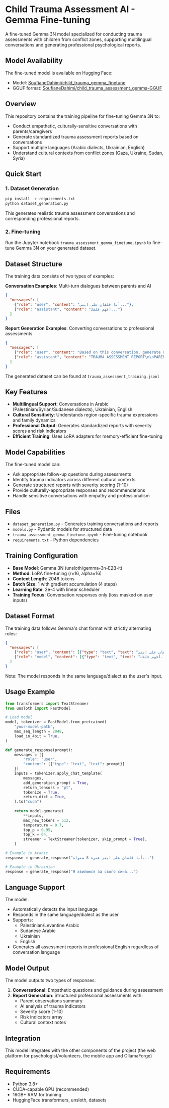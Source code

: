 # Child Trauma Assessment AI - Gemma Fine-tuning

A fine-tuned Gemma 3N model specialized for conducting trauma assessments with children from conflict zones, supporting multilingual conversations and generating professional psychological reports.

## Model Availability

The fine-tuned model is available on Hugging Face:
- Model: [SoufianeDahimi/child_trauma_gemma_finetune](https://huggingface.co/SoufianeDahimi/child_trauma_gemma_finetune)
- GGUF format: [SoufianeDahimi/child_trauma_assessment_gemma-GGUF](https://huggingface.co/SoufianeDahimi/child_trauma_assessment_gemma-GGUF)

## Overview

This repository contains the training pipeline for fine-tuning Gemma 3N to:
- Conduct empathetic, culturally-sensitive conversations with parents/caregivers
- Generate standardized trauma assessment reports based on conversations
- Support multiple languages (Arabic dialects, Ukrainian, English)
- Understand cultural contexts from conflict zones (Gaza, Ukraine, Sudan, Syria)

## Quick Start

### 1. Dataset Generation
```bash
pip install -r requirements.txt
python dataset_generation.py
```

This generates realistic trauma assessment conversations and corresponding professional reports.

### 2. Fine-tuning
Run the Jupyter notebook `trauma_assessment_gemma_finetune.ipynb` to fine-tune Gemma 3N on your generated dataset.

## Dataset Structure

The training data consists of two types of examples:

**Conversation Examples**: Multi-turn dialogues between parents and AI
```json
{
  "messages": [
    {"role": "user", "content": "أنا قلقان على ابني..."},
    {"role": "assistant", "content": "أفهم قلقك..."}
  ]
}
```

**Report Generation Examples**: Converting conversations to professional assessments
```json
{
  "messages": [
    {"role": "user", "content": "Based on this conversation, generate a report..."},
    {"role": "assistant", "content": "TRAUMA ASSESSMENT REPORT\n\nPARENT OBSERVATIONS:..."}
  ]
}
```

The generated dataset can be found at `trauma_assessment_training.jsonl`
## Key Features

- **Multilingual Support**: Conversations in Arabic (Palestinian/Syrian/Sudanese dialects), Ukrainian, English
- **Cultural Sensitivity**: Understands region-specific trauma expressions and family dynamics
- **Professional Output**: Generates standardized reports with severity scores and risk indicators
- **Efficient Training**: Uses LoRA adapters for memory-efficient fine-tuning

## Model Capabilities

The fine-tuned model can:
- Ask appropriate follow-up questions during assessments
- Identify trauma indicators across different cultural contexts
- Generate structured reports with severity scoring (1-10)
- Provide culturally-appropriate responses and recommendations
- Handle sensitive conversations with empathy and professionalism

## Files

- `dataset_generation.py` - Generates training conversations and reports
- `models.py` - Pydantic models for structured data
- `trauma_assessment_gemma_finetune.ipynb` - Fine-tuning notebook
- `requirements.txt` - Python dependencies

## Training Configuration

- **Base Model**: Gemma 3N (unsloth/gemma-3n-E2B-it)
- **Method**: LoRA fine-tuning (r=16, alpha=16)
- **Context Length**: 2048 tokens
- **Batch Size**: 1 with gradient accumulation (4 steps)
- **Learning Rate**: 2e-4 with linear scheduler
- **Training Focus**: Conversation responses only (loss masked on user inputs)

## Dataset Format

The training data follows Gemma's chat format with strictly alternating roles:

```json
{
  "messages": [
    {"role": "user", "content": [{"type": "text", "text": "أنا قلقان على ابني..."}]},
    {"role": "model", "content": [{"type": "text", "text": "أفهم قلقك..."}]}
  ]
}
```

Note: The model responds in the same language/dialect as the user's input.

## Usage Example

```python
from transformers import TextStreamer
from unsloth import FastModel

# Load model
model, tokenizer = FastModel.from_pretrained(
    "your-model-path",
    max_seq_length = 2048,
    load_in_4bit = True,
)

def generate_response(prompt):
    messages = [{
        "role": "user",
        "content": [{"type": "text", "text": prompt}]
    }]
    inputs = tokenizer.apply_chat_template(
        messages,
        add_generation_prompt = True,
        return_tensors = "pt",
        tokenize = True,
        return_dict = True,
    ).to("cuda")
    
    return model.generate(
        **inputs,
        max_new_tokens = 512,
        temperature = 0.7,
        top_p = 0.95,
        top_k = 64,
        streamer = TextStreamer(tokenizer, skip_prompt = True),
    )

# Example in Arabic
response = generate_response("أنا قلقان على ابني عمره 8 سنوات...")

# Example in Ukrainian
response = generate_response("Я хвилююся за свого сина...")
```

## Language Support

The model:
- Automatically detects the input language
- Responds in the same language/dialect as the user
- Supports:
  * Palestinian/Levantine Arabic
  * Sudanese Arabic
  * Ukrainian
  * English
- Generates all assessment reports in professional English regardless of conversation language

## Model Output

The model outputs two types of responses:
1. **Conversational**: Empathetic questions and guidance during assessment
2. **Report Generation**: Structured professional assessments with:
   - Parent observations summary
   - AI analysis of trauma indicators
   - Severity score (1-10)
   - Risk indicators array
   - Cultural context notes

## Integration

This model integrates with the other components of the project (the web platform for psychologist/volunteers, the mobile app and OllamaForge)

## Requirements

- Python 3.8+
- CUDA-capable GPU (recommended)
- 16GB+ RAM for training
- HuggingFace transformers, unsloth, datasets